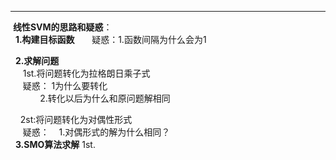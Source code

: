 ___
  **线性SVM的思路和疑惑**：   
   __1.构建目标函数__    
      疑惑：1.函数间隔为什么会为1  
      
   __2.求解问题__   
      1st.将问题转化为拉格朗日乘子式  
      疑惑：   1为什么要转化    
              2.转化以后为什么和原问题解相同      
              
      2st:将问题转化为对偶性形式  
      疑惑：    1.对偶形式的解为什么相同？  
   __3.SMO算法求解__
      1st.
       
      
       
  
